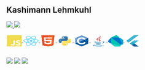 ## Kashimann Lehmkuhl 
 <div>
  <a href="https://github.com/eukesh">
  <img height="140em" src="https://github-readme-stats.vercel.app/api?username=eukesh&show_icons=true&theme=tokyonight&include_all_commits=true&count_private=true"/>
  <img height="140em" src="https://github-readme-stats.vercel.app/api/top-langs/?username=eukesh&layout=compact&langs_count=16&theme=tokyonight&include_all_commits=true&count_private=true"/>
<div>
<div style="display: inline_block"><br>
  <img align="center" alt="kesh-Js" height="30" width="40" src="https://raw.githubusercontent.com/devicons/devicon/master/icons/javascript/javascript-plain.svg">
  <img align="center" alt="kesh-React" height="30" width="40" src="https://raw.githubusercontent.com/devicons/devicon/master/icons/react/react-original.svg">
  <img align="center" alt="kesh-HTML" height="30" width="40" src="https://raw.githubusercontent.com/devicons/devicon/master/icons/html5/html5-original.svg">
  <img align="center" alt="kesh-Python" height="30" width="40" src="https://raw.githubusercontent.com/devicons/devicon/master/icons/python/python-original.svg">
  <img align="center" alt="kesh-C" height="30" width="40" src="https://raw.githubusercontent.com/devicons/devicon/master/icons/c/c-original.svg">
  <img align="center" alt="kesh-Java" height="30" width="40" src="https://raw.githubusercontent.com/devicons/devicon/master/icons/java/java-original.svg">
  <img align="center" alt="kesh-Dart" height="30" width="40" src="https://raw.githubusercontent.com/devicons/devicon/master/icons/dart/dart-original.svg">
  <img align="center" alt="kesh-Dart" height="30" width="40" src="https://raw.githubusercontent.com/devicons/devicon/master/icons/flutter/flutter-original.svg">
</div>
 
  
  ##
 
<div> 
  <a href="https://www.instagram.com/eukeshh/" target="_blank"><img src="https://img.shields.io/badge/-Instagram-%23E4405F?style=for-the-badge&logo=instagram&logoColor=white" target="_blank"></a>
  <a href = "mailto: kashimannlehmkuhl@gmail.com"><img src="https://img.shields.io/badge/-Gmail-%23333?style=for-the-badge&logo=gmail&logoColor=white" target="_blank"></a>
  <a href="https://www.linkedin.com/in/kashimann-lehmkuhl-36a3ab194/" target="_blank"><img src="https://img.shields.io/badge/-LinkedIn-%230077B5?style=for-the-badge&logo=linkedin&logoColor=white" target="_blank"></a> 

 
</div>



